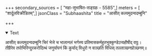 +++
secondary_sources = [ "महा-सुभाषित-सङ्ग्रहः - 5585",]
meters = [ "शार्दूलविक्रीडितम्",]
jsonClass = "Subhaashita"
title = "आसीत् कल्पमुदन्वदम्बुनि"

+++

<details open><summary>Text</summary>

आसीत् कल्पमुदन्वदम्बुनि चिरं भेजे च भालानलं भर्गस्य प्रतिमासकर्महुतभुक्कुण्डेऽप्यहौषीद् वपुः।  
तीव्रैरेव तपोभिरिन्दुरकरोदित्थं जनुर्यापनं किं कुर्याद् विधुरो न वाञ्छति विधिस् तल्लाञ्छनप्रोञ्छनम्॥
</details>
